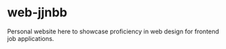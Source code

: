 # web-jjnbb
Personal website here to showcase proficiency in web design for frontend job applications. 
